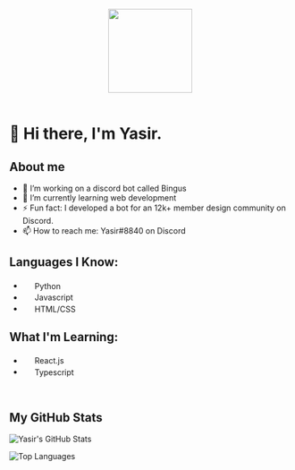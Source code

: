 <div align="center">
    <br>
    <img src=https://cdn.discordapp.com/attachments/818586274293612565/868841121441275944/mdyasir_transparent_cropped.png height="150px" />
    <br><br>
</div>

# 👋 Hi there, I'm Yasir.

## About me

- 🔭 I’m working on a discord bot called Bingus
- 🌱 I’m currently learning web development
- ⚡ Fun fact: I developed a bot for an 12k+ member design community on Discord.
- 📫 How to reach me: Yasir#8840 on Discord

## Languages I Know:

- <img src="https://upload.wikimedia.org/wikipedia/commons/c/c3/Python-logo-notext.svg" height="17.5px"/> Python
-  <img src="https://upload.wikimedia.org/wikipedia/commons/6/6a/JavaScript-logo.png"  height="17.5px" /> Javascript
- <img src="https://upload.wikimedia.org/wikipedia/commons/3/38/HTML5_Badge.svg"  height="17.5px" > HTML/CSS

## What I'm Learning:

- <img src="https://upload.wikimedia.org/wikipedia/commons/4/47/React.svg"  height="17.5px"/> React.js
- <img src="https://upload.wikimedia.org/wikipedia/commons/4/4c/Typescript_logo_2020.svg"  height="17.5px" /> Typescript

<br>

## My GitHub Stats

![Yasir's GitHub Stats](https://github-readme-stats.vercel.app/api?username=mdxyasir&hide=contribs&title_color=ee433b&text_color=D8DEE9&show_icons=true&bg_color=00000000&hide_border=true&icon_color=ee433b&count_private=true&hide_title=true)

![Top Languages](https://github-readme-stats.vercel.app/api/top-langs/?username=mdxyasir&layout=compact&title_color=ee433b&text_color=D8DEE9&bg_color=00000000&hide_border=true&icon_color=ee433b&hide_title=true)
